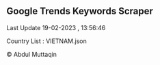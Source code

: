 

## Google Trends Keywords Scraper 
 
Last Update 19-02-2023 , 13:56:46

Country List :
VIETNAM.json



© Abdul Muttaqin 
